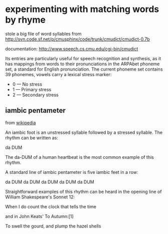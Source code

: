 # experimenting with matching words by rhyme

stole a big file of word syllables from http://svn.code.sf.net/p/cmusphinx/code/trunk/cmudict/cmudict-0.7b

documentation: http://www.speech.cs.cmu.edu/cgi-bin/cmudict

Its entries are particularly useful for speech recognition and synthesis, as it has mappings from words to their pronunciations in the ARPAbet phoneme set, a standard for English pronunciation. The current phoneme set contains 39 phonemes, vowels carry a lexical stress marker:

* 0    — No stress
* 1    — Primary stress
* 2    — Secondary stress

## iambic pentameter

from [wikipedia](https://en.wikipedia.org/wiki/Iambic_pentameter)

An iambic foot is an unstressed syllable followed by a stressed syllable. The rhythm can be written as:

da DUM

The da-DUM of a human heartbeat is the most common example of this rhythm.

A standard line of iambic pentameter is five iambic feet in a row:

da DUM da DUM da DUM da DUM da DUM

Straightforward examples of this rhythm can be heard in the opening line of William Shakespeare's Sonnet 12:

When I do count the clock that tells the time

and in John Keats' To Autumn:[1]

To swell the gourd, and plump the hazel shells

